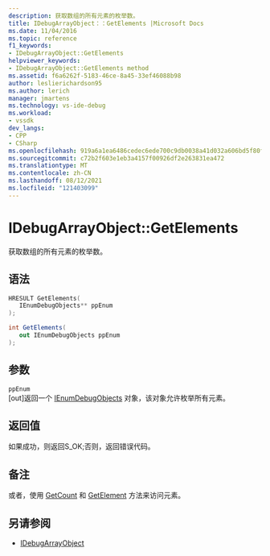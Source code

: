 ```yaml
---
description: 获取数组的所有元素的枚举数。
title: IDebugArrayObject：：GetElements |Microsoft Docs
ms.date: 11/04/2016
ms.topic: reference
f1_keywords:
- IDebugArrayObject::GetElements
helpviewer_keywords:
- IDebugArrayObject::GetElements method
ms.assetid: f6a6262f-5183-46ce-8a45-33ef46088b98
author: leslierichardson95
ms.author: lerich
manager: jmartens
ms.technology: vs-ide-debug
ms.workload:
- vssdk
dev_langs:
- CPP
- CSharp
ms.openlocfilehash: 919a6a1ea6486cedec6ede700c9db0038a41d032a606bd5f80f13af8045a1f61
ms.sourcegitcommit: c72b2f603e1eb3a4157f00926df2e263831ea472
ms.translationtype: MT
ms.contentlocale: zh-CN
ms.lasthandoff: 08/12/2021
ms.locfileid: "121403099"
---
```

# <a name="idebugarrayobjectgetelements"></a>IDebugArrayObject::GetElements
获取数组的所有元素的枚举数。

## <a name="syntax"></a>语法

```cpp
HRESULT GetElements( 
   IEnumDebugObjects** ppEnum
);
```

```csharp
int GetElements(
   out IEnumDebugObjects ppEnum
);
```

## <a name="parameters"></a>参数
`ppEnum`\
[out]返回一个 [IEnumDebugObjects](../../../extensibility/debugger/reference/ienumdebugobjects.md) 对象，该对象允许枚举所有元素。

## <a name="return-value"></a>返回值
 如果成功，则返回S_OK;否则，返回错误代码。

## <a name="remarks"></a>备注
 或者，使用 [GetCount](../../../extensibility/debugger/reference/idebugarrayobject-getcount.md) 和 [GetElement](../../../extensibility/debugger/reference/idebugarrayobject-getelement.md) 方法来访问元素。

## <a name="see-also"></a>另请参阅
- [IDebugArrayObject](../../../extensibility/debugger/reference/idebugarrayobject.md)
